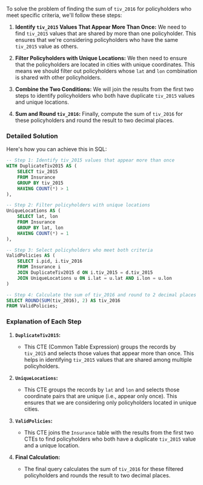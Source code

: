 To solve the problem of finding the sum of `tiv_2016` for policyholders who meet specific criteria, we'll follow these steps:

1. **Identify `tiv_2015` Values That Appear More Than Once:** We need to find `tiv_2015` values that are shared by more than one policyholder. This ensures that we're considering policyholders who have the same `tiv_2015` value as others.

2. **Filter Policyholders with Unique Locations:** We then need to ensure that the policyholders are located in cities with unique coordinates. This means we should filter out policyholders whose `lat` and `lon` combination is shared with other policyholders.

3. **Combine the Two Conditions:** We will join the results from the first two steps to identify policyholders who both have duplicate `tiv_2015` values and unique locations.

4. **Sum and Round `tiv_2016`:** Finally, compute the sum of `tiv_2016` for these policyholders and round the result to two decimal places.

### Detailed Solution

Here's how you can achieve this in SQL:

```sql
-- Step 1: Identify tiv_2015 values that appear more than once
WITH DuplicateTiv2015 AS (
    SELECT tiv_2015
    FROM Insurance
    GROUP BY tiv_2015
    HAVING COUNT(*) > 1
),

-- Step 2: Filter policyholders with unique locations
UniqueLocations AS (
    SELECT lat, lon
    FROM Insurance
    GROUP BY lat, lon
    HAVING COUNT(*) = 1
),

-- Step 3: Select policyholders who meet both criteria
ValidPolicies AS (
    SELECT i.pid, i.tiv_2016
    FROM Insurance i
    JOIN DuplicateTiv2015 d ON i.tiv_2015 = d.tiv_2015
    JOIN UniqueLocations u ON i.lat = u.lat AND i.lon = u.lon
)

-- Step 4: Calculate the sum of tiv_2016 and round to 2 decimal places
SELECT ROUND(SUM(tiv_2016), 2) AS tiv_2016
FROM ValidPolicies;
```

### Explanation of Each Step

1. **`DuplicateTiv2015`:**
   - This CTE (Common Table Expression) groups the records by `tiv_2015` and selects those values that appear more than once. This helps in identifying `tiv_2015` values that are shared among multiple policyholders.

2. **`UniqueLocations`:**
   - This CTE groups the records by `lat` and `lon` and selects those coordinate pairs that are unique (i.e., appear only once). This ensures that we are considering only policyholders located in unique cities.

3. **`ValidPolicies`:**
   - This CTE joins the `Insurance` table with the results from the first two CTEs to find policyholders who both have a duplicate `tiv_2015` value and a unique location. 

4. **Final Calculation:**
   - The final query calculates the sum of `tiv_2016` for these filtered policyholders and rounds the result to two decimal places.
